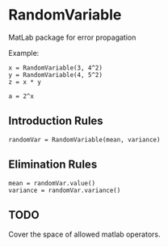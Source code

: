 # RandomVariable
MatLab package for error propagation

Example:

```
x = RandomVariable(3, 4^2)
y = RandomVariable(4, 5^2)
z = x * y

a = 2^x
```

## Introduction Rules

```
randomVar = RandomVariable(mean, variance)
```

## Elimination Rules

```
mean = randomVar.value()
variance = randomVar.variance()
```

## TODO

Cover the space of allowed matlab operators.
